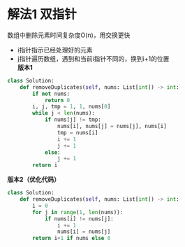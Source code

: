 # 解法1 双指针
数组中删除元素时间复杂度O(n)，用交换更快
* i指针指示已经处理好的元素
* j指针遍历数组，遇到和当前i指针不同的，换到i+1的位置  
**版本1**  
```python
class Solution:
    def removeDuplicates(self, nums: List[int]) -> int:
        if not nums:
            return 0
        i, j, tmp = 1, 1, nums[0]
        while j < len(nums):
            if nums[j] != tmp:
                nums[i], nums[j] = nums[j], nums[i]
                tmp = nums[i]
                i += 1
                j += 1
            else:
                j += 1
        return i
```
**版本2（优化代码）**  
```python
class Solution:
    def removeDuplicates(self, nums: List[int]) -> int:
        i = 0
        for j in range(1, len(nums)):
            if nums[i] != nums[j]:
                i += 1
                nums[i] = nums[j]
        return i+1 if nums else 0
```